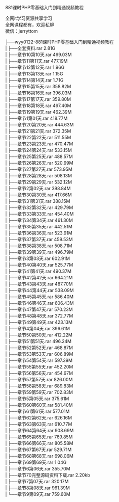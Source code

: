 881课时PHP零基础入门到精通视频教程

全网it学习资源共享学习<br>全网课程都有，欢迎私聊<br>微信：jerryttom<br>

├──wyy0122-881课时PHP零基础入门到精通视频教程<br> | ├──全套资料.rar 2.81G<br> | ├──章节10第10天.rar 469.03M<br> | ├──章节11第11天.rar 477.19M<br> | ├──章节12第12天.rar 1.96G<br> | ├──章节13第13天.rar 1.15G<br> | ├──章节14第14天.rar 1.71G<br> | ├──章节15第15天.rar 358.82M<br> | ├──章节16第16天.rar 396.03M<br> | ├──章节17第17天.rar 359.80M<br> | ├──章节18第18天.rar 467.40M<br> | ├──章节19第19天.rar 462.39M<br> | ├──章节1第01天.rar 418.77M<br> | ├──章节20第20天.rar 444.63M<br> | ├──章节21第21天.rar 372.35M<br> | ├──章节22第22天.rar 511.55M<br> | ├──章节23第23天.rar 470.47M<br> | ├──章节24第24天.rar 533.15M<br> | ├──章节25第25天.rar 488.57M<br> | ├──章节26第26天.rar 520.99M<br> | ├──章节27第27天.rar 573.95M<br> | ├──章节28第28天.rar 508.13M<br> | ├──章节29第29天.rar 532.12M<br> | ├──章节2第02天.rar 398.84M<br> | ├──章节30第30天.rar 417.66M<br> | ├──章节31第31天.rar 388.15M<br> | ├──章节32第32天.rar 429.79M<br> | ├──章节33第33天.rar 454.40M<br> | ├──章节34第34天.rar 461.30M<br> | ├──章节35第35天.rar 442.51M<br> | ├──章节36第36天.rar 523.91M<br> | ├──章节37第37天.rar 459.53M<br> | ├──章节38第38天.rar 508.71M<br> | ├──章节39第39天.rar 496.79M<br> | ├──章节3第03天.rar 602.91M<br> | ├──章节40第40天.rar 525.77M<br> | ├──章节41第41天.rar 490.37M<br> | ├──章节42第42天.rar 664.21M<br> | ├──章节43第43天.rar 487.70M<br> | ├──章节44第44天.rar 538.09M<br> | ├──章节45第45天.rar 586.40M<br> | ├──章节46第46天.rar 606.43M<br> | ├──章节47第47天.rar 570.23M<br> | ├──章节48第48天.rar 372.77M<br> | ├──章节49第49天.rar 423.13M<br> | ├──章节4第04天.rar 396.61M<br> | ├──章节50第50天.rar 412.22M<br> | ├──章节51第51天.rar 496.24M<br> | ├──章节52第52天.rar 468.87M<br> | ├──章节53第53天.rar 606.89M<br> | ├──章节54第54天.rar 597.39M<br> | ├──章节55第55天.rar 452.20M<br> | ├──章节56第56天.rar 454.67M<br> | ├──章节57第57天.rar 826.00M<br> | ├──章节58第58天.rar 689.83M<br> | ├──章节59第59天.rar 702.83M<br> | ├──章节5第05天.rar 375.61M<br> | ├──章节60第60天.rar 581.40M<br> | ├──章节61第61天.rar 577.01M<br> | ├──章节62第62天.rar 626.16M<br> | ├──章节63第63天.rar 610.77M<br> | ├──章节64第64天.rar 908.69M<br> | ├──章节65第65天.rar 769.85M<br> | ├──章节66第66天.rar 805.58M<br> | ├──章节67第67天.rar 529.71M<br> | ├──章节68第68天.rar 698.06M<br> | ├──章节69第69天.rar 1.04G<br> | ├──章节6第06天.rar 355.70M<br> | ├──章节70完整源码资料下载.rar 2.20kb<br> | ├──章节7第07天.rar 320.17M<br> | ├──章节8第08天.rar 961.39M<br> | └──章节9第09天.rar 759.60M
